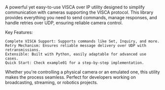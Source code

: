 A powerful yet easy-to-use VISCA over IP utility designed to simplify communication with cameras supporting the VISCA protocol. This library provides everything you need to send commands, manage responses, and handle retries over UDP, ensuring reliable camera control.

Key Features:

    Complete VISCA Support: Supports commands like Set, Inquiry, and more.
    Retry Mechanism: Ensures reliable message delivery over UDP with retransmissions.
    Extensible: Built with Python, easily adaptable for advanced use cases.
    Quick Start: Check example01 for a step-by-step implementation.

Whether you're controlling a physical camera or an emulated one, this utility makes the process seamless. Perfect for developers working on broadcasting, streaming, or robotics projects.